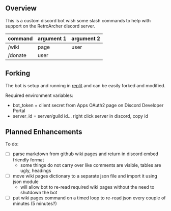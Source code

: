 ## Overview
This is a custom discord bot wish some slash commands to help with support on the RetroArcher discord server.

| command | argument 1 | argument 2 |
| ------- | ---------- | ---------- |
| /wiki   | page       | user       |
| /donate | user       |            |

## Forking
The bot is setup and running in [replit](https://replit.com/@ReenigneArcher/RetroArcherdiscord-bot) and can be easily forked and modified.

Required environment variables:
* bot_token = client secret from Apps OAuth2 page on Discord Developer Portal 
* server_id = server/guild id... right click server in discord, copy id

## Planned Enhancements
To do:
- [ ] parse markdown from github wiki pages and return in discord embed friendly format
  * some things do not carry over like comments are visible, tables are ugly, headings
- [ ] move wiki pages dictionary to a separate json file and import it using json module
  * will allow bot to re-read required wiki pages without the need to shutdown the bot
- [ ] put wiki pages command on a timed loop to re-read json every couple of minutes (5 minutes?)

